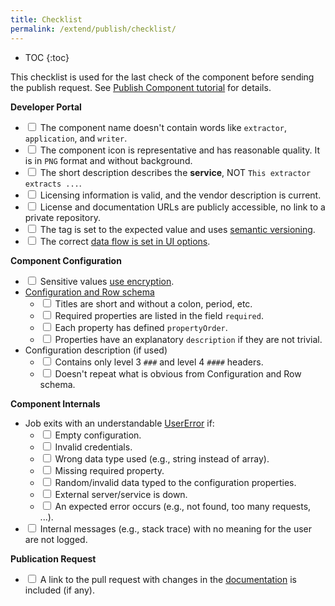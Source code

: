 ```yaml
---
title: Checklist
permalink: /extend/publish/checklist/
---
```


* TOC
{:toc}

This checklist is used for the last check of the component before sending the publish request.
See [Publish Component tutorial](/extend/publish/) for details.

**Developer Portal**
- <input type="checkbox"> The component name doesn't contain words like `extractor`, `application`, and `writer`.
- <input type="checkbox"> The component icon is representative and has reasonable quality. It is in `PNG` format and without background.
- <input type="checkbox"> The short description describes the **service**, NOT `This extractor extracts ...`.
- <input type="checkbox"> Licensing information is valid, and the vendor description is current.
- <input type="checkbox"> License and documentation URLs are publicly accessible, no link to a private repository.
- <input type="checkbox"> The tag is set to the expected value and uses [semantic versioning](https://semver.org/).
- <input type="checkbox"> The correct [data flow is set in UI options](/extend/publish/#component-name-and-description).


**Component Configuration**
- <input type="checkbox"> Sensitive values [use encryption](/overview/encryption/).
- [Configuration and Row schema](/extend/publish/#component-configuration)
    - <input type="checkbox"> Titles are short and without a colon, period, etc.
    - <input type="checkbox"> Required properties are listed in the field `required`.
    - <input type="checkbox"> Each property has defined `propertyOrder`.
    - <input type="checkbox"> Properties have an explanatory `description` if they are not trivial.
- Configuration description (if used)
  - <input type="checkbox"> Contains only level 3 `###` and level 4 `####` headers.
  - <input type="checkbox"> Doesn't repeat what is obvious from Configuration and Row schema.


**Component Internals**
- Job exits with an understandable [UserError](/extend/common-interface/environment/#return-values) if:
  - <input type="checkbox"> Empty configuration.
  - <input type="checkbox"> Invalid credentials.
  - <input type="checkbox"> Wrong data type used (e.g., string instead of array).
  - <input type="checkbox"> Missing required property.
  - <input type="checkbox"> Random/invalid data typed to the configuration properties.
  - <input type="checkbox"> External server/service is down.
  - <input type="checkbox"> An expected error occurs (e.g., not found, too many requests, ...).
- <input type="checkbox"> Internal messages (e.g., stack trace) with no meaning for the user are not logged.

**Publication Request**
- <input type="checkbox"> A link to the pull request with changes in the [documentation](https://help.keboola.com/) is included (if any). 
